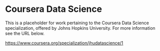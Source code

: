 # Coursera Data Science 

This is a placeholder for work pertaining to the Coursera Data Science specialization, offered by Johns Hopkins University. For more information see the URL below.

https://www.coursera.org/specialization/jhudatascience/1

